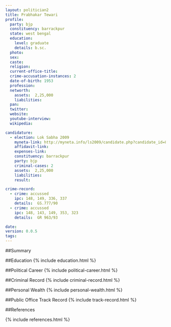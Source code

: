 ```yaml
---
layout: politician2
title: Prabhakar Tewari
profile: 
  party: bjp
  constituency: barrackpur
  state: west bengal
  education: 
    level: graduate
    details: b.sc.
  photo: 
  sex: 
  caste: 
  religion: 
  current-office-title: 
  crime-accusation-instances: 2
  date-of-birth: 1953
  profession: 
  networth: 
    assets:  2,25,000
    liabilities: 
  pan: 
  twitter: 
  website: 
  youtube-interview: 
  wikipedia: 

candidature: 
  - election: Lok Sabha 2009
    myneta-link: http://myneta.info/ls2009/candidate.php?candidate_id=8132
    affidavit-link: 
    expenses-link: 
    constituency: barrackpur 
    party: bjp
    criminal-cases: 2
    assets:  2,25,000
    liabilities: 
    result:  

crime-record: 
  - crime: accussed
    ipc: 148, 149, 336, 337
    details:  GS.777/90  
  - crime: accussed
    ipc: 148, 143, 149, 353, 323
    details:  GR 963/93  

date: 
version: 0.0.5
tags: 
---
```

##Summary


##Education
{% include education.html %}


##Political Career
{% include political-career.html %}


##Criminal Record
{% include criminal-record.html %}


##Personal Wealth
{% include personal-wealth.html %}


##Public Office Track Record
{% include track-record.html %}


##References


{% include references.html %}